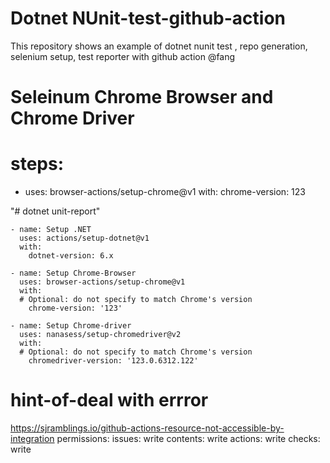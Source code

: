 # Dotnet NUnit-test-github-action
This repository shows an example of dotnet nunit test , repo generation, selenium setup, test reporter  with github action
@fang

# Seleinum Chrome Browser and Chrome Driver

# steps:
  - uses: browser-actions/setup-chrome@v1
    with:
      chrome-version: 123

"# dotnet unit-report" 

    - name: Setup .NET
      uses: actions/setup-dotnet@v1
      with:
        dotnet-version: 6.x

    - name: Setup Chrome-Browser
      uses: browser-actions/setup-chrome@v1
      with:
      # Optional: do not specify to match Chrome's version
        chrome-version: '123'

    - name: Setup Chrome-driver
      uses: nanasess/setup-chromedriver@v2
      with:
      # Optional: do not specify to match Chrome's version
        chromedriver-version: '123.0.6312.122'
# hint-of-deal with errror
https://sjramblings.io/github-actions-resource-not-accessible-by-integration
    permissions:
      issues: write
      contents: write
      actions: write
      checks: write
